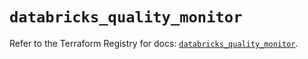 # `databricks_quality_monitor`

Refer to the Terraform Registry for docs: [`databricks_quality_monitor`](https://registry.terraform.io/providers/databricks/databricks/1.53.0/docs/resources/quality_monitor).
